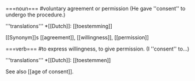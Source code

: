 ===noun===
#voluntary agreement or permission 
(He gave ''consent'' to undergo the procedure.)

'''translations'''
*[[Dutch]]: [[toestemming]]

[[Synonym]]s [[agreement]], [[willingness]], [[permission]]

===verb===
#to express willingness, to give permission. 
(I ''consent'' to...)

'''translations'''
*[[Dutch]]: [[toestemmen]]

See also [[age of consent]].